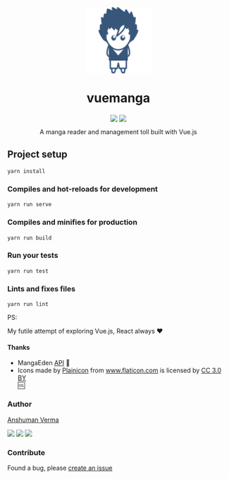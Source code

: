 <p align="center">
  <img src="./public/vueman256.png" align="center" width="150">
</p>

<h1 align="center"> vuemanga </h1>
<p align="center">
<img src="https://img.shields.io/badge/MADE%20WITH-VUE-red.svg?style=for-the-badge" align="center">


<img src="https://img.shields.io/github/license/anshumanv/boku.svg?style=for-the-badge" align="center">

</p>

<p align="center">A manga reader and management toll built with Vue.js</p>



## Project setup
```
yarn install
```

### Compiles and hot-reloads for development
```
yarn run serve
```

### Compiles and minifies for production
```
yarn run build
```

### Run your tests
```
yarn run test
```

### Lints and fixes files
```
yarn run lint
```


PS:

My futile attempt of exploring Vue.js, React always ❤️


#### Thanks

* MangaEden [API](https://www.mangaeden.com/api/) 🙏
* <div>Icons made by <a href="https://www.flaticon.com/authors/plainicon" title="Plainicon">Plainicon</a> from <a href="https://www.flaticon.com/" 			    title="Flaticon">www.flaticon.com</a> is licensed by <a href="http://creativecommons.org/licenses/by/3.0/" 			    title="Creative Commons BY 3.0" target="_blank">CC 3.0 BY</a></div> 🆒



### Author

[Anshuman Verma](https://github.com/anshumanv)

[<img src="https://image.flaticon.com/icons/svg/185/185961.svg" width="35" padding="10">](https://twitter.com/Anshumaniac12)
[<img src="https://image.flaticon.com/icons/svg/185/185964.svg" width="35" padding="10">](https://linkedin.com/in/anshumanv12)
[<img src="https://image.flaticon.com/icons/svg/185/185981.svg" width="35" padding="10">](https://www.facebook.com/anshumanv12)

### Contribute

Found a bug, please [create an issue](https://github.com/anshumanv/evolutions-webapp/issues/new)
